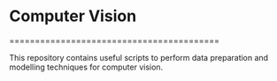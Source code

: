 # Computer Vision
=========================================

This repository contains useful scripts to perform data preparation and modelling techniques for computer vision.